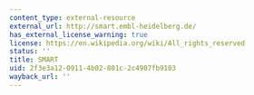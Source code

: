```yaml
---
content_type: external-resource
external_url: http://smart.embl-heidelberg.de/
has_external_license_warning: true
license: https://en.wikipedia.org/wiki/All_rights_reserved
status: ''
title: SMART
uid: 2f3e3a12-0911-4b02-801c-2c4907fb9103
wayback_url: ''
---
```

